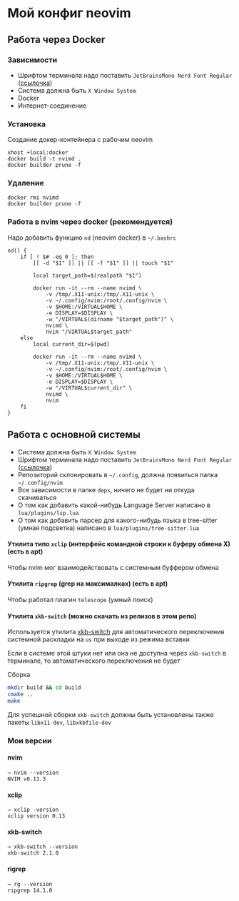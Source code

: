 # Мой конфиг neovim

## Работа через Docker

### Зависимости

- Шрифтом терминала надо поставить `JetBrainsMono Nerd Font Regular` ([ссылочка](https://www.nerdfonts.com/font-downloads))
- Система должна быть `X Window System`
- Docker
- Интернет-соединение

### Установка

Создание докер-контейнера с рабочим neovim

```
xhost +local:docker
docker build -t nvimd .
docker builder prune -f
```
### Удаление 

```
docker rmi nvimd
docker builder prune -f
```

### Работа в nvim через docker (рекомендуется)

Надо добавить функцию `nd` (neovim docker) в `~/.bashrc`

```
nd() {
    if [ ! $# -eq 0 ]; then
        [[ -d "$1" ]] || [[ -f "$1" ]] || touch "$1"

        local target_path=$(realpath "$1")

        docker run -it --rm --name nvimd \
            -v /tmp/.X11-unix:/tmp/.X11-unix \
            -v ~/.config/nvim:/root/.config/nvim \
            -v $HOME:/VIRTUAL$HOME \
            -e DISPLAY=$DISPLAY \
            -w "/VIRTUAL$(dirname "$target_path")" \
            nvimd \
            nvim "/VIRTUAL$target_path"
    else
        local current_dir=$(pwd)
        
        docker run -it --rm --name nvimd \
            -v /tmp/.X11-unix:/tmp/.X11-unix \
            -v ~/.config/nvim:/root/.config/nvim \
            -v $HOME:/VIRTUAL$HOME \
            -e DISPLAY=$DISPLAY \
            -w "/VIRTUAL$current_dir" \
            nvimd \
            nvim
    fi
}
```

## Работа с основной системы

- Система должна быть `X Window System`
- Шрифтом терминала надо поставить `JetBrainsMono Nerd Font Regular` ([ссылочка](https://www.nerdfonts.com/font-downloads))
- Репозиторий склонировать в `~/.config`, должна появиться папка `~/.config/nvim`
- Все зависимости в папке `deps`, ничего не будет ни откуда скачиваться
- О том как добавить какой-нибудь Language Server написано в `lua/plugins/lsp.lua`
- О том как добавить парсер для какого-нибудь языка в tree-sitter (умная подсветка) написано в `lua/plugins/tree-sitter.lua`

#### Утилита типо `xclip` (интерфейс командной строки к буферу обмена X) (есть в apt) 

Чтобы nvim мог взаимодействовать с системным буффером обмена

#### Утилита `ripgrep` (grep на максималках) (есть в apt)

Чтобы работал плагин `telescope` (умный поиск)

#### Утилита `xkb-switch` (можно скачать из релизов в этом репо)

Используется утилита [xkb-switch](https://github.com/sergei-mironov/xkb-switch) для автоматического переключения системной раскладки на `us` при выходе из режима вставки

Если в системе этой штуки нет или она не доступна через `xkb-switch` в терминале, то автоматического переключения не будет

Сборка  

```bash
mkdir build && cd build
cmake ..
make
```

Для успешной сборки `xkb-switch` должны быть установлены также пакеты `libx11-dev`, `libxkbfile-dev`

### Мои версии 

#### nvim

```
→ nvim --version
NVIM v0.11.3
```

#### xclip

```
→ xclip -version
xclip version 0.13
```

#### xkb-switch

```
→ xkb-switch --version
xkb-switch 2.1.0
```

#### rigrep

```
→ rg --version
ripgrep 14.1.0
```
